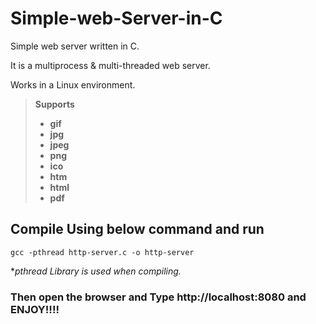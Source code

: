 
# Simple-web-Server-in-C  
Simple web server written in C.

It is a multiprocess & multi-threaded web server.

Works in a Linux environment.


>**Supports**
>- **gif**
>- **jpg**
>- **jpeg**
>- **png**
>- **ico**
>- **htm**
>- **html**
>- **pdf**
       

## Compile Using below command and run
	gcc -pthread http-server.c -o http-server

**pthread Library is used when compiling.*

### Then open the browser and Type http://localhost:8080 and ENJOY!!!!
